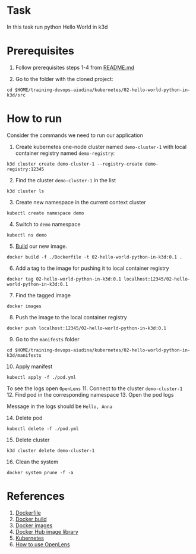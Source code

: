 # Task
In this task run python Hello World in k3d
# Prerequisites

1. Follow prerequisites steps 1-4 from [README.md](../../README.md)

2. Go to the folder with the cloned project:
```
cd $HOME/training-devops-aiudina/kubernetes/02-hello-world-python-in-k3d/src
```

  
    
# How to run 

Consider the commands we need to run our application
1. Create kubernetes one-node cluster named `demo-cluster-1` with local container registry named `demo-registry`:
```
k3d cluster create demo-cluster-1 --registry-create demo-registry:12345
```
2. Find the cluster `demo-cluster-1` in the list 
```
k3d cluster ls
```
3. Create new namespace in the current context cluster
```
kubectl create namespace demo
```
4. Switch to `demo` namespace 
```
kubectl ns demo
```

5. [Build](https://docs.docker.com/engine/reference/commandline/build/) our new image. 

```
docker build -f ./Dockerfile -t 02-hello-world-python-in-k3d:0.1 .
```

6. Add a tag to the image for pushing it to local container registry
```
docker tag 02-hello-world-python-in-k3d:0.1 localhost:12345/02-hello-world-python-in-k3d:0.1
```
7. Find the tagged image
```
docker images
```
8. Push the image to the local container registry
```
docker push localhost:12345/02-hello-world-python-in-k3d:0.1
```
9. Go to the `manifests` folder
```
cd $HOME/training-devops-aiudina/kubernetes/02-hello-world-python-in-k3d/manifests
```
10. Apply manifest
```
kubectl apply -f ./pod.yml
```
To see the logs open `OpenLens`
11. Connect to the cluster `demo-cluster-1`  
12. Find pod in the corresponding namespace
13. Open the pod logs<br>

Message in the logs should be `Hello, Anna`


14. Delete pod
```
kubectl delete -f ./pod.yml
```
15. Delete cluster
```
k3d cluster delete demo-cluster-1
```
16. Clean the system
```
docker system prune -f -a 
```


# References
1. [Dockerfile](https://docs.docker.com/engine/reference/builder/)
2. [Docker build](https://docs.docker.com/engine/reference/commandline/build/)
3. [Docker images](https://docs.docker.com/engine/reference/commandline/images/)
4. [Docker Hub image library](https://hub.docker.com/)
5. [Kubernetes](https://kubernetes.io/docs/reference/generated/kubectl/kubectl-commands#logs)
6. [How to use OpenLens](https://www.virtualizationhowto.com/2022/11/openlens-kubernetes-ide-opensource-lens-desktop/)


